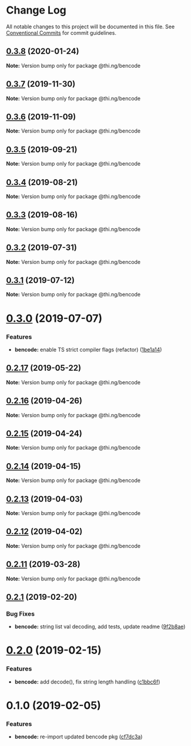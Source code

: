# Change Log

All notable changes to this project will be documented in this file.
See [Conventional Commits](https://conventionalcommits.org) for commit guidelines.

## [0.3.8](https://github.com/thi-ng/umbrella/compare/@thi.ng/bencode@0.3.7...@thi.ng/bencode@0.3.8) (2020-01-24)

**Note:** Version bump only for package @thi.ng/bencode





## [0.3.7](https://github.com/thi-ng/umbrella/compare/@thi.ng/bencode@0.3.6...@thi.ng/bencode@0.3.7) (2019-11-30)

**Note:** Version bump only for package @thi.ng/bencode





## [0.3.6](https://github.com/thi-ng/umbrella/compare/@thi.ng/bencode@0.3.5...@thi.ng/bencode@0.3.6) (2019-11-09)

**Note:** Version bump only for package @thi.ng/bencode





## [0.3.5](https://github.com/thi-ng/umbrella/compare/@thi.ng/bencode@0.3.4...@thi.ng/bencode@0.3.5) (2019-09-21)

**Note:** Version bump only for package @thi.ng/bencode





## [0.3.4](https://github.com/thi-ng/umbrella/compare/@thi.ng/bencode@0.3.3...@thi.ng/bencode@0.3.4) (2019-08-21)

**Note:** Version bump only for package @thi.ng/bencode





## [0.3.3](https://github.com/thi-ng/umbrella/compare/@thi.ng/bencode@0.3.2...@thi.ng/bencode@0.3.3) (2019-08-16)

**Note:** Version bump only for package @thi.ng/bencode





## [0.3.2](https://github.com/thi-ng/umbrella/compare/@thi.ng/bencode@0.3.1...@thi.ng/bencode@0.3.2) (2019-07-31)

**Note:** Version bump only for package @thi.ng/bencode





## [0.3.1](https://github.com/thi-ng/umbrella/compare/@thi.ng/bencode@0.3.0...@thi.ng/bencode@0.3.1) (2019-07-12)

**Note:** Version bump only for package @thi.ng/bencode





# [0.3.0](https://github.com/thi-ng/umbrella/compare/@thi.ng/bencode@0.2.17...@thi.ng/bencode@0.3.0) (2019-07-07)


### Features

* **bencode:** enable TS strict compiler flags (refactor) ([1be1a14](https://github.com/thi-ng/umbrella/commit/1be1a14))





## [0.2.17](https://github.com/thi-ng/umbrella/compare/@thi.ng/bencode@0.2.16...@thi.ng/bencode@0.2.17) (2019-05-22)

**Note:** Version bump only for package @thi.ng/bencode





## [0.2.16](https://github.com/thi-ng/umbrella/compare/@thi.ng/bencode@0.2.15...@thi.ng/bencode@0.2.16) (2019-04-26)

**Note:** Version bump only for package @thi.ng/bencode





## [0.2.15](https://github.com/thi-ng/umbrella/compare/@thi.ng/bencode@0.2.14...@thi.ng/bencode@0.2.15) (2019-04-24)

**Note:** Version bump only for package @thi.ng/bencode





## [0.2.14](https://github.com/thi-ng/umbrella/compare/@thi.ng/bencode@0.2.13...@thi.ng/bencode@0.2.14) (2019-04-15)

**Note:** Version bump only for package @thi.ng/bencode





## [0.2.13](https://github.com/thi-ng/umbrella/compare/@thi.ng/bencode@0.2.12...@thi.ng/bencode@0.2.13) (2019-04-03)

**Note:** Version bump only for package @thi.ng/bencode





## [0.2.12](https://github.com/thi-ng/umbrella/compare/@thi.ng/bencode@0.2.11...@thi.ng/bencode@0.2.12) (2019-04-02)

**Note:** Version bump only for package @thi.ng/bencode





## [0.2.11](https://github.com/thi-ng/umbrella/compare/@thi.ng/bencode@0.2.10...@thi.ng/bencode@0.2.11) (2019-03-28)

**Note:** Version bump only for package @thi.ng/bencode







## [0.2.1](https://github.com/thi-ng/umbrella/compare/@thi.ng/bencode@0.2.0...@thi.ng/bencode@0.2.1) (2019-02-20)


### Bug Fixes

* **bencode:** string list val decoding, add tests, update readme ([9f2b8ae](https://github.com/thi-ng/umbrella/commit/9f2b8ae))



# [0.2.0](https://github.com/thi-ng/umbrella/compare/@thi.ng/bencode@0.1.1...@thi.ng/bencode@0.2.0) (2019-02-15)


### Features

* **bencode:** add decode(), fix string length handling ([c1bbc6f](https://github.com/thi-ng/umbrella/commit/c1bbc6f))



# 0.1.0 (2019-02-05)


### Features

* **bencode:** re-import updated bencode pkg ([cf7dc3a](https://github.com/thi-ng/umbrella/commit/cf7dc3a))
